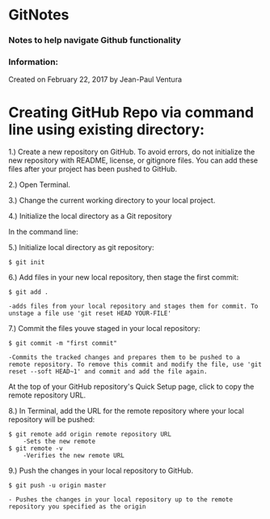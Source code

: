 # GitNotes

### Notes to help navigate Github functionality

### Information:
Created on February 22, 2017 by Jean-Paul Ventura

# Creating GitHub Repo via command line using existing directory:

1.) Create a new repository on GitHub. To avoid errors, do not initialize 		the new repository with README, license, or gitignore files. You can add 
	these files after your project has been pushed to GitHub.

2.) Open Terminal.

3.) Change the current working directory to your local project.

4.) Initialize the local directory as a Git repository


In the command line:

5.) Initialize local directory as git repository:

	$ git init

6.) Add files in your new local repository, then stage the first commit:

	$ git add .

	-adds files from your local repository and stages them for commit. To unstage a file use 'git reset HEAD YOUR-FILE'

7.) Commit the files youve staged in your local repository:

	$ git commit -m "first commit"

	-Commits the tracked changes and prepares them to be pushed to a remote repository. To remove this commit and modify the file, use 'git reset --soft HEAD~1' and commit and add the file again. 

At the top of your GitHub repository's Quick Setup page, click  to copy the remote repository URL.

8.) In Terminal, add the URL for the remote repository where your local 
	repository will be pushed:

	$ git remote add origin remote repository URL
		-Sets the new remote
	$ git remote -v
		-Verifies the new remote URL

9.) Push the changes in your local repository to GitHub.

	$ git push -u origin master
    
    - Pushes the changes in your local repository up to the remote repository you specified as the origin